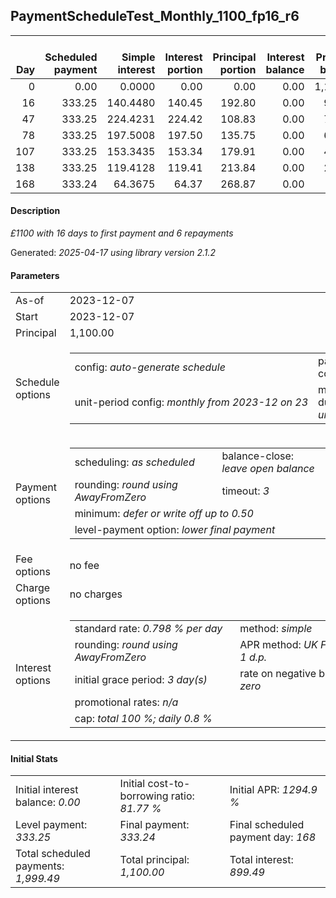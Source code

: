 <h2>PaymentScheduleTest_Monthly_1100_fp16_r6</h2>
<table>
    <thead style="vertical-align: bottom;">
        <th style="text-align: right;">Day</th>
        <th style="text-align: right;">Scheduled payment</th>
        <th style="text-align: right;">Simple interest</th>
        <th style="text-align: right;">Interest portion</th>
        <th style="text-align: right;">Principal portion</th>
        <th style="text-align: right;">Interest balance</th>
        <th style="text-align: right;">Principal balance</th>
        <th style="text-align: right;">Total simple interest</th>
        <th style="text-align: right;">Total interest</th>
        <th style="text-align: right;">Total principal</th>
    </thead>
    <tr style="text-align: right;">
        <td class="ci00">0</td>
        <td class="ci01" style="white-space: nowrap;">0.00</td>
        <td class="ci02">0.0000</td>
        <td class="ci03">0.00</td>
        <td class="ci04">0.00</td>
        <td class="ci05">0.00</td>
        <td class="ci06">1,100.00</td>
        <td class="ci07">0.0000</td>
        <td class="ci08">0.00</td>
        <td class="ci09">0.00</td>
    </tr>
    <tr style="text-align: right;">
        <td class="ci00">16</td>
        <td class="ci01" style="white-space: nowrap;">333.25</td>
        <td class="ci02">140.4480</td>
        <td class="ci03">140.45</td>
        <td class="ci04">192.80</td>
        <td class="ci05">0.00</td>
        <td class="ci06">907.20</td>
        <td class="ci07">140.4480</td>
        <td class="ci08">140.45</td>
        <td class="ci09">192.80</td>
    </tr>
    <tr style="text-align: right;">
        <td class="ci00">47</td>
        <td class="ci01" style="white-space: nowrap;">333.25</td>
        <td class="ci02">224.4231</td>
        <td class="ci03">224.42</td>
        <td class="ci04">108.83</td>
        <td class="ci05">0.00</td>
        <td class="ci06">798.37</td>
        <td class="ci07">364.8711</td>
        <td class="ci08">364.87</td>
        <td class="ci09">301.63</td>
    </tr>
    <tr style="text-align: right;">
        <td class="ci00">78</td>
        <td class="ci01" style="white-space: nowrap;">333.25</td>
        <td class="ci02">197.5008</td>
        <td class="ci03">197.50</td>
        <td class="ci04">135.75</td>
        <td class="ci05">0.00</td>
        <td class="ci06">662.62</td>
        <td class="ci07">562.3719</td>
        <td class="ci08">562.37</td>
        <td class="ci09">437.38</td>
    </tr>
    <tr style="text-align: right;">
        <td class="ci00">107</td>
        <td class="ci01" style="white-space: nowrap;">333.25</td>
        <td class="ci02">153.3435</td>
        <td class="ci03">153.34</td>
        <td class="ci04">179.91</td>
        <td class="ci05">0.00</td>
        <td class="ci06">482.71</td>
        <td class="ci07">715.7154</td>
        <td class="ci08">715.71</td>
        <td class="ci09">617.29</td>
    </tr>
    <tr style="text-align: right;">
        <td class="ci00">138</td>
        <td class="ci01" style="white-space: nowrap;">333.25</td>
        <td class="ci02">119.4128</td>
        <td class="ci03">119.41</td>
        <td class="ci04">213.84</td>
        <td class="ci05">0.00</td>
        <td class="ci06">268.87</td>
        <td class="ci07">835.1282</td>
        <td class="ci08">835.12</td>
        <td class="ci09">831.13</td>
    </tr>
    <tr style="text-align: right;">
        <td class="ci00">168</td>
        <td class="ci01" style="white-space: nowrap;">333.24</td>
        <td class="ci02">64.3675</td>
        <td class="ci03">64.37</td>
        <td class="ci04">268.87</td>
        <td class="ci05">0.00</td>
        <td class="ci06">0.00</td>
        <td class="ci07">899.4957</td>
        <td class="ci08">899.49</td>
        <td class="ci09">1,100.00</td>
    </tr>
</table>
<h4>Description</h4>
<p><i>£1100 with 16 days to first payment and 6 repayments</i></p>
<p>Generated: <i>2025-04-17 using library version 2.1.2</i></p>
<h4>Parameters</h4>
<table>
    <tr>
        <td>As-of</td>
        <td>2023-12-07</td>
    </tr>
    <tr>
        <td>Start</td>
        <td>2023-12-07</td>
    </tr>
    <tr>
        <td>Principal</td>
        <td>1,100.00</td>
    </tr>
    <tr>
        <td>Schedule options</td>
        <td>
            <table>
                <tr>
                    <td>config: <i>auto-generate schedule</i></td>
                    <td>payment count: <i>6</i></td>
                </tr>
                <tr>
                    <td style="white-space: nowrap;">unit-period config: <i>monthly from 2023-12 on 23</i></td>
                    <td>max duration: <i>unlimited</i></td>
                </tr>
            </table>
        </td>
    </tr>
    <tr>
        <td>Payment options</td>
        <td>
            <table>
                <tr>
                    <td>scheduling: <i>as scheduled</i></td>
                    <td>balance-close: <i>leave&nbsp;open&nbsp;balance</i></td>
                </tr>
                <tr>
                    <td>rounding: <i>round using AwayFromZero</i></td>
                    <td>timeout: <i>3</i></td>
                </tr>
                <tr>
                    <td colspan='2'>minimum: <i>defer&nbsp;or&nbsp;write&nbsp;off&nbsp;up&nbsp;to&nbsp;0.50</i></td>
                </tr>
                <tr>
                    <td colspan='2'>level-payment option: <i>lower&nbsp;final&nbsp;payment</i></td>
                </tr>
            </table>
        </td>
    </tr>
    <tr>
        <td>Fee options</td>
        <td>no fee
        </td>
    </tr>
    <tr>
        <td>Charge options</td>
        <td>no charges
        </td>
    </tr>
    <tr>
        <td>Interest options</td>
        <td>
            <table>
                <tr>
                    <td>standard rate: <i>0.798 % per day</i></td>
                    <td>method: <i>simple</i></td>
                </tr>
                <tr>
                    <td>rounding: <i>round using AwayFromZero</i></td>
                    <td>APR method: <i>UK FCA to 1 d.p.</i></td>
                </tr>
                <tr>
                    <td>initial grace period: <i>3 day(s)</i></td>
                    <td>rate on negative balance: <i>zero</i></td>
                </tr>
                <tr>
                    <td colspan="2">promotional rates: <i><i>n/a</i></i></td>
                </tr>
                <tr>
                    <td colspan="2">cap: <i>total 100 %; daily 0.8 %</td>
                </tr>
            </table>
        </td>
    </tr>
</table>
<h4>Initial Stats</h4>
<table>
    <tr>
        <td>Initial interest balance: <i>0.00</i></td>
        <td>Initial cost-to-borrowing ratio: <i>81.77 %</i></td>
        <td>Initial APR: <i>1294.9 %</i></td>
    </tr>
    <tr>
        <td>Level payment: <i>333.25</i></td>
        <td>Final payment: <i>333.24</i></td>
        <td>Final scheduled payment day: <i>168</i></td>
    </tr>
    <tr>
        <td>Total scheduled payments: <i>1,999.49</i></td>
        <td>Total principal: <i>1,100.00</i></td>
        <td>Total interest: <i>899.49</i></td>
    </tr>
</table>
